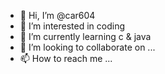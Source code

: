- 👋 Hi, I’m @car604
- 👀 I’m interested in coding
- 🌱 I’m currently learning c & java
- 💞️ I’m looking to collaborate on ...
- 📫 How to reach me ...

<!---
car604/car604 is a ✨ special ✨ repository because its `README.md` (this file) appears on your GitHub profile.
You can click the Preview link to take a look at your changes.
--->
